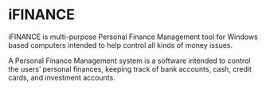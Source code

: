 # iFINANCE

iFINANCE is multi-purpose Personal Finance Management tool for Windows based computers intended to help control all kinds of money issues.

A Personal Finance Management system is a software intended to control the users’ personal finances, keeping track of bank accounts, cash, credit cards, and investment accounts.
